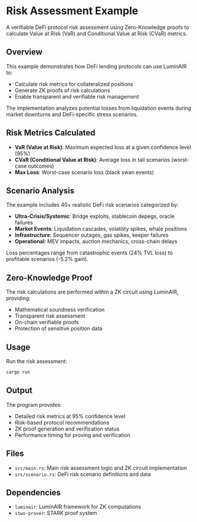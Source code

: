 # Risk Assessment Example

A verifiable DeFi protocol risk assessment using Zero-Knowledge proofs to calculate Value at Risk (VaR) and Conditional Value at Risk (CVaR) metrics.

## Overview

This example demonstrates how DeFi lending protocols can use LuminAIR to:
- Calculate risk metrics for collateralized positions
- Generate ZK proofs of risk calculations  
- Enable transparent and verifiable risk management

The implementation analyzes potential losses from liquidation events during market downturns and DeFi-specific stress scenarios.

## Risk Metrics Calculated

- **VaR (Value at Risk)**: Maximum expected loss at a given confidence level (95%)
- **CVaR (Conditional Value at Risk)**: Average loss in tail scenarios (worst-case outcomes)  
- **Max Loss**: Worst-case scenario loss (black swan events)

## Scenario Analysis

The example includes 40+ realistic DeFi risk scenarios categorized by:

- **Ultra-Crisis/Systemic**: Bridge exploits, stablecoin depegs, oracle failures
- **Market Events**: Liquidation cascades, volatility spikes, whale positions
- **Infrastructure**: Sequencer outages, gas spikes, keeper failures
- **Operational**: MEV impacts, auction mechanics, cross-chain delays

Loss percentages range from catastrophic events (24% TVL loss) to profitable scenarios (-5.2% gain).

## Zero-Knowledge Proof

The risk calculations are performed within a ZK circuit using LuminAIR, providing:
- Mathematical soundness verification
- Transparent risk assessment
- On-chain verifiable proofs
- Protection of sensitive position data

## Usage

Run the risk assessment:

```bash
cargo run
```

## Output

The program provides:
- Detailed risk metrics at 95% confidence level
- Risk-based protocol recommendations
- ZK proof generation and verification status
- Performance timing for proving and verification

## Files

- `src/main.rs`: Main risk assessment logic and ZK circuit implementation
- `src/scenario.rs`: DeFi risk scenario definitions and data

## Dependencies

- `luminair`: LuminAIR framework for ZK computations
- `stwo-prover`: STARK proof system
